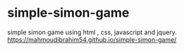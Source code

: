 # simple-simon-game
simple simon game using html , css, javascript and jquery. 
https://mahmoudibrahim54.github.io/simple-simon-game/
